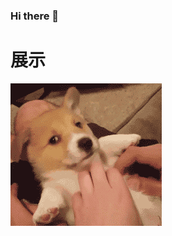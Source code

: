 ### Hi there 👋

<!--
**fandepeng1993/fandepeng1993** is a ✨ _special_ ✨ repository because its `README.md` (this file) appears on your GitHub profile.

Here are some ideas to get you started:

- 🔭 I’m currently working on ...
- 🌱 I’m currently learning ...
- 👯 I’m looking to collaborate on ...
- 🤔 I’m looking for help with ...
- 💬 Ask me about ...
- 📫 How to reach me: ...
- 😄 Pronouns: ...
- ⚡ Fun fact: ...
-->
# 展示
<img src="https://github.com/fandepeng1993/fandepeng1993/blob/master/img/timg.gif" alt="show" />
